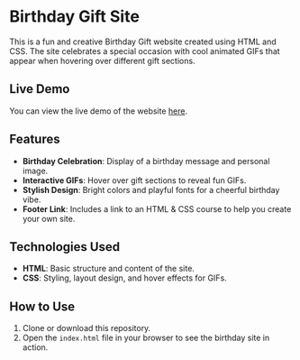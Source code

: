 # Birthday Gift Site

This is a fun and creative Birthday Gift website created using HTML and CSS. The site celebrates a special occasion with cool animated GIFs that appear when hovering over different gift sections.

## Live Demo

You can view the live demo of the website [here](https://mrzubairdotin-birthday-gift-site.netlify.app).

## Features

- **Birthday Celebration**: Display of a birthday message and personal image.
- **Interactive GIFs**: Hover over gift sections to reveal fun GIFs.
- **Stylish Design**: Bright colors and playful fonts for a cheerful birthday vibe.
- **Footer Link**: Includes a link to an HTML & CSS course to help you create your own site.

## Technologies Used

- **HTML**: Basic structure and content of the site.
- **CSS**: Styling, layout design, and hover effects for GIFs.

## How to Use

1. Clone or download this repository.
2. Open the `index.html` file in your browser to see the birthday site in action.

